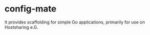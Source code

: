 # config-mate
It provides scaffolding for simple Go applications, primarily for use on Hostsharing e.G.
